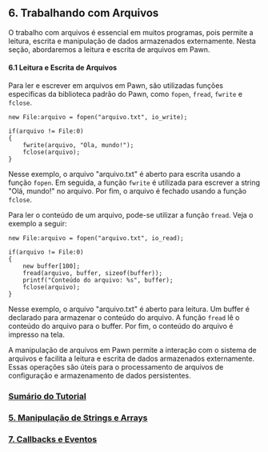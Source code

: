 ## 6. Trabalhando com Arquivos

O trabalho com arquivos é essencial em muitos programas, pois permite a leitura, escrita e manipulação de dados armazenados externamente. Nesta seção, abordaremos a leitura e escrita de arquivos em Pawn.

#### 6.1 Leitura e Escrita de Arquivos

Para ler e escrever em arquivos em Pawn, são utilizadas funções específicas da biblioteca padrão do Pawn, como `fopen`, `fread`, `fwrite` e `fclose`.

```pawn
new File:arquivo = fopen("arquivo.txt", io_write);

if(arquivo != File:0)
{
	fwrite(arquivo, "Ola, mundo!");
	fclose(arquivo);
}
```

Nesse exemplo, o arquivo "arquivo.txt" é aberto para escrita usando a função `fopen`. Em seguida, a função `fwrite` é utilizada para escrever a string "Olá, mundo!" no arquivo. Por fim, o arquivo é fechado usando a função `fclose`.

Para ler o conteúdo de um arquivo, pode-se utilizar a função `fread`. Veja o exemplo a seguir:

```pawn
new File:arquivo = fopen("arquivo.txt", io_read);

if(arquivo != File:0)
{
	new buffer[100];
	fread(arquivo, buffer, sizeof(buffer));
	printf("Conteúdo do arquivo: %s", buffer);
	fclose(arquivo);
}
```

Nesse exemplo, o arquivo "arquivo.txt" é aberto para leitura. Um buffer é declarado para armazenar o conteúdo do arquivo. A função `fread` lê o conteúdo do arquivo para o buffer. Por fim, o conteúdo do arquivo é impresso na tela.

A manipulação de arquivos em Pawn permite a interação com o sistema de arquivos e facilita a leitura e escrita de dados armazenados externamente. Essas operações são úteis para o processamento de arquivos de configuração e armazenamento de dados persistentes.

### [Sumário do Tutorial](https://github.com/device-black/pawn-tutorial/)
### [5. Manipulação de Strings e Arrays](https://github.com/device-black/pawn-tutorial/)
### [7. Callbacks e Eventos](https://github.com/device-black/pawn-tutorial/)
